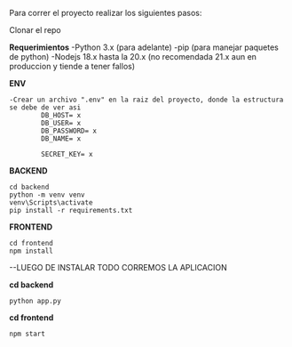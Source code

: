 Para correr el proyecto realizar los siguientes pasos:

Clonar el repo

**Requerimientos**
    -Python 3.x (para adelante)
    -pip (para manejar paquetes de python)
    -Nodejs 18.x hasta la 20.x (no recomendada 21.x aun en produccion y tiende a tener fallos)

**ENV**

    -Crear un archivo ".env" en la raiz del proyecto, donde la estructura se debe de ver asi
            DB_HOST= x
            DB_USER= x
            DB_PASSWORD= x
            DB_NAME= x

            SECRET_KEY= x

**BACKEND**

    cd backend
    python -m venv venv
    venv\Scripts\activate  
    pip install -r requirements.txt

**FRONTEND**
    
    cd frontend
    npm install

--LUEGO DE INSTALAR TODO CORREMOS LA APLICACION

**cd backend**

    python app.py

**cd frontend**

    npm start
